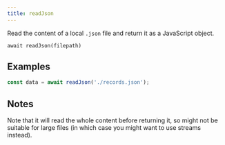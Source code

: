 ```yaml
---
title: readJson
---
```


<div class="lead">
  Read the content of a local <code>.json</code> file and return it as a JavaScript
  object.
</div>

`await readJson(filepath)`

## Examples

```js
const data = await readJson('./records.json');
```

## Notes

Note that it will read the whole content before returning it, so might not be
suitable for large files (in which case you might want to use streams instead).
